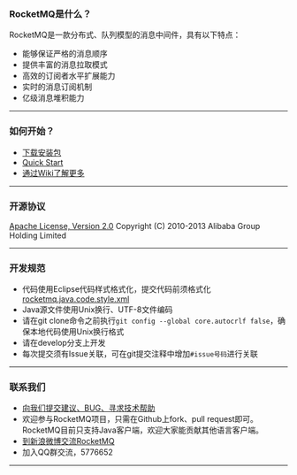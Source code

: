 ### RocketMQ是什么？
RocketMQ是一款分布式、队列模型的消息中间件，具有以下特点：

* 能够保证严格的消息顺序
* 提供丰富的消息拉取模式
* 高效的订阅者水平扩展能力
* 实时的消息订阅机制
* 亿级消息堆积能力


----------

### 如何开始？
* [下载安装包](https://github.com/alibaba/RocketMQ/releases)
* [Quick Start](https://github.com/alibaba/RocketMQ/wiki/Quick-Start)
* [通过Wiki了解更多](https://github.com/alibaba/RocketMQ/wiki)

----------

### 开源协议
[Apache License, Version 2.0](http://www.apache.org/licenses/LICENSE-2.0.html) Copyright (C) 2010-2013 Alibaba Group Holding Limited

----------

### 开发规范
* 代码使用Eclipse代码样式格式化，提交代码前须格式化[rocketmq.java.code.style.xml](https://github.com/alibaba/RocketMQ/blob/master/docs/rocketmq.java.code.style.xml)
* Java源文件使用Unix换行、UTF-8文件编码
* 请在git clone命令之前执行`git config --global core.autocrlf false`，确保本地代码使用Unix换行格式
* 请在develop分支上开发
* 每次提交须有Issue关联，可在git提交注释中增加`#issue号码`进行关联

----------

### 联系我们

* [向我们提交建议、BUG、寻求技术帮助](https://github.com/alibaba/RocketMQ/issues/new)
* 欢迎参与RocketMQ项目，只需在Github上fork、pull request即可。RocketMQ目前只支持Java客户端，欢迎大家能贡献其他语言客户端。
* [到新浪微博交流RocketMQ](http://q.weibo.com/1628465)
* 加入QQ群交流，5776652

----------